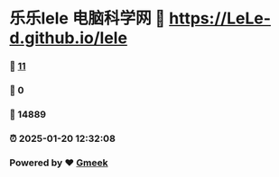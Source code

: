 # 乐乐lele 电脑科学网 :link: https://LeLe-d.github.io/lele 
### :page_facing_up: [11](https://LeLe-d.github.io/lele/tag.html) 
### :speech_balloon: 0 
### :hibiscus: 14889 
### :alarm_clock: 2025-01-20 12:32:08 
### Powered by :heart: [Gmeek](https://github.com/Meekdai/Gmeek)

